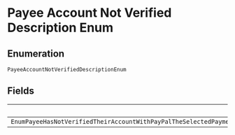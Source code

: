 
# Payee Account Not Verified Description Enum

## Enumeration

`PayeeAccountNotVerifiedDescriptionEnum`

## Fields

| Name |
|  --- |
| `EnumPayeeHasNotVerifiedTheirAccountWithPayPalTheSelectedPaymentMethodRequiresTheRecipientToHaveAVerifiedPayPalAccountBeforeTransactionsCanBeProcessedOnTheirBehalf` |


